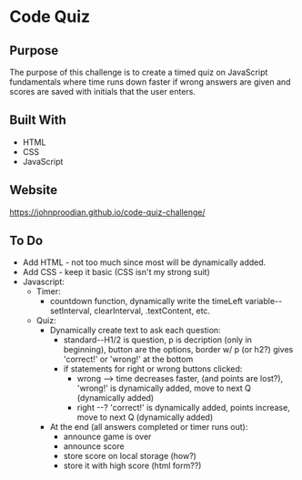 # Code Quiz

## Purpose
The purpose of this challenge is to create a timed quiz on JavaScript fundamentals where time runs down faster if wrong answers are given and scores are saved with initials that the user enters.

## Built With
* HTML
* CSS
* JavaScript

## Website
https://johnproodian.github.io/code-quiz-challenge/

## To Do

* Add HTML - not too much since most will be dynamically added.
* Add CSS - keep it basic (CSS isn't my strong suit)
* Javascript:
    * Timer:
        * countdown function, dynamically write the timeLeft variable--setInterval, clearInterval, .textContent, etc.
    * Quiz: 
        * Dynamically create text to ask each question:
            * standard--H1/2 is question, p is decription (only in beginning), button are the options, border w/ p (or h2?) gives 'correct!' or 'wrong!' at the bottom
            * if statements for right or wrong buttons clicked:
                * wrong --> time decreases faster, (and points are lost?), 'wrong!' is dynamically added, move to next Q (dynamically added)
                * right --? 'correct!' is dynamically added, points increase, move to next Q (dynamically added)
        * At the end (all answers completed or timer runs out):
            * announce game is over
            * announce score
            * store score on local storage (how?)
            * store it with high score (html form??)
